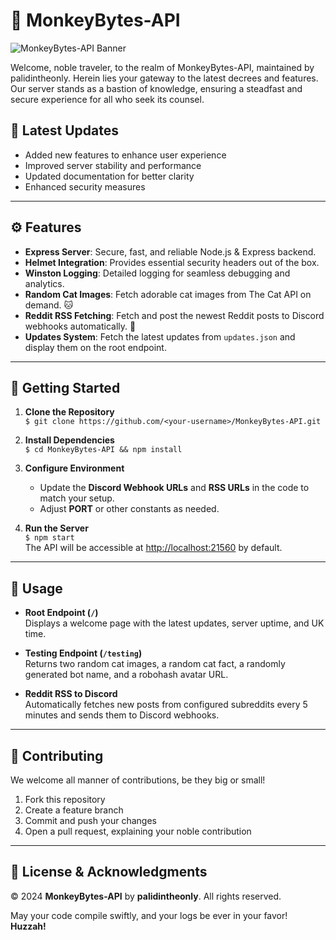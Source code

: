 # 📜 MonkeyBytes-API

![MonkeyBytes-API Banner](https://cdn.discordapp.com/banners/1051503632677359686/0d039ec11c1709a1c1987bfbcaad6e7c.png?size=1024&format=webp&quality=lossless&width=0&height=256)

Welcome, noble traveler, to the realm of MonkeyBytes-API, maintained by palidintheonly. Herein lies your gateway to the latest decrees and features. Our server stands as a bastion of knowledge, ensuring a steadfast and secure experience for all who seek its counsel.

## 🌟 Latest Updates
- Added new features to enhance user experience
- Improved server stability and performance
- Updated documentation for better clarity
- Enhanced security measures

---

## ⚙️ Features
- **Express Server**: Secure, fast, and reliable Node.js & Express backend.
- **Helmet Integration**: Provides essential security headers out of the box.
- **Winston Logging**: Detailed logging for seamless debugging and analytics.
- **Random Cat Images**: Fetch adorable cat images from The Cat API on demand. 🐱
- **Reddit RSS Fetching**: Fetch and post the newest Reddit posts to Discord webhooks automatically. 🔄
- **Updates System**: Fetch the latest updates from `updates.json` and display them on the root endpoint.

---

## 🚀 Getting Started

1. **Clone the Repository**  
   `$ git clone https://github.com/<your-username>/MonkeyBytes-API.git`

2. **Install Dependencies**  
   `$ cd MonkeyBytes-API && npm install`

3. **Configure Environment**  
   - Update the **Discord Webhook URLs** and **RSS URLs** in the code to match your setup.
   - Adjust **PORT** or other constants as needed.

4. **Run the Server**  
   `$ npm start`  
   The API will be accessible at [http://localhost:21560](http://localhost:21560) by default.

---

## 🎉 Usage

- **Root Endpoint (`/`)**  
  Displays a welcome page with the latest updates, server uptime, and UK time.

- **Testing Endpoint (`/testing`)**  
  Returns two random cat images, a random cat fact, a randomly generated bot name, and a robohash avatar URL.

- **Reddit RSS to Discord**  
  Automatically fetches new posts from configured subreddits every 5 minutes and sends them to Discord webhooks.

---

## 🤝 Contributing

We welcome all manner of contributions, be they big or small!  
1. Fork this repository  
2. Create a feature branch  
3. Commit and push your changes  
4. Open a pull request, explaining your noble contribution

---

## 📜 License & Acknowledgments

© 2024 **MonkeyBytes-API** by **palidintheonly**. All rights reserved.

May your code compile swiftly, and your logs be ever in your favor!  
**Huzzah!**
